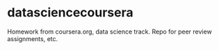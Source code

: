 datasciencecoursera
====================

Homework from coursera.org, data science track. 
Repo for peer review assignments, etc.
